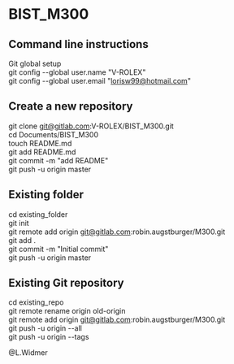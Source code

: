 # BIST_M300
## Command line instructions

Git global setup<br>
git config --global user.name "V-ROLEX"<br>
git config --global user.email "lorisw99@hotmail.com"<br>

## Create a new repository

git clone git@gitlab.com:V-ROLEX/BIST_M300.git<br>
cd Documents/BIST_M300<br>
touch README.md<br>
git add README.md<br>
git commit -m "add README"<br>
git push -u origin master<br>

## Existing folder

cd existing_folder<br>
git init<br>
git remote add origin git@gitlab.com:robin.augstburger/M300.git<br>
git add .<br>
git commit -m "Initial commit"<br>
git push -u origin master<br>

## Existing Git repository

cd existing_repo<br>
git remote rename origin old-origin<br>
git remote add origin git@gitlab.com:robin.augstburger/M300.git<br>
git push -u origin --all<br>
git push -u origin --tags<br>

@L.Widmer
